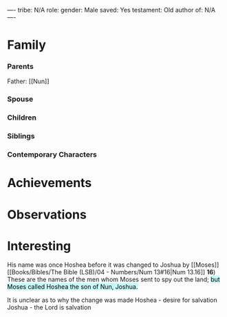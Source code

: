 —-
tribe: N/A
role:
gender: Male
saved: Yes
testament: Old
author of: N/A
—-
# Family

### Parents 
Father: [[Nun]]
### Spouse
### Children 
### Siblings

### Contemporary Characters 




# Achievements 

# Observations

# Interesting 


His name was once Hoshea before it was changed to Joshua by [[Moses]]
[[Books/Bibles/The Bible (LSB)/04 - Numbers/Num 13#16|Num 13.16]] 
**16**)  These are the names of the men whom Moses sent to spy out the land; <mark style="background: #ABF7F7A6;">but Moses called Hoshea the son of Nun, Joshua. </mark>

It is unclear as to why the change was made
Hoshea - desire for salvation
Joshua - the Lord is salvation